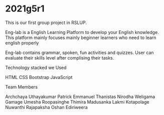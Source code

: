 # 2021g5r1
This is our first group project in RSLUP.


Eng-lab is a English Learning Platform to develop your English knowledge. This platform mainly focuses mainly beginner learners who need to learn english properly 

Eng-lab contains grammar, spoken, fun activities and quizzes. User can evaluate their skills level after complising their tasks.


Technology stacked we  Used

 HTML
 CSS
 Bootstrap
 JavaScript

Team Members

 Archchaya Uthayakumar
 Patrick Emmanuel Thanistas
 Nirodha Weligama Gamage
 Umesha Roopasinghe
 Thimira Madusanka
 Lakmi Kotapolage
 Nuwanthi Rajapaksha
 Oshan Ediriweera

